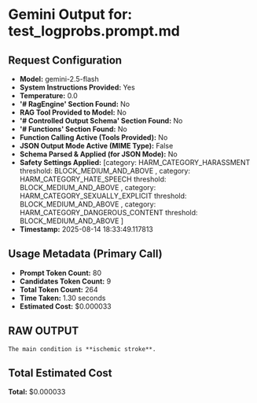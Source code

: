 # Gemini Output for: test_logprobs.prompt.md
## Request Configuration
- **Model:** gemini-2.5-flash
- **System Instructions Provided:** Yes
- **Temperature:** 0.0
- **'# RagEngine' Section Found:** No
- **RAG Tool Provided to Model:** No
- **'# Controlled Output Schema' Section Found:** No
- **'# Functions' Section Found:** No
- **Function Calling Active (Tools Provided):** No
- **JSON Output Mode Active (MIME Type):** False
- **Schema Parsed & Applied (for JSON Mode):** No
- **Safety Settings Applied:** [category: HARM_CATEGORY_HARASSMENT
threshold: BLOCK_MEDIUM_AND_ABOVE
, category: HARM_CATEGORY_HATE_SPEECH
threshold: BLOCK_MEDIUM_AND_ABOVE
, category: HARM_CATEGORY_SEXUALLY_EXPLICIT
threshold: BLOCK_MEDIUM_AND_ABOVE
, category: HARM_CATEGORY_DANGEROUS_CONTENT
threshold: BLOCK_MEDIUM_AND_ABOVE
]
- **Timestamp:** 2025-08-14 18:33:49.117813

## Usage Metadata (Primary Call)
- **Prompt Token Count:** 80
- **Candidates Token Count:** 9
- **Total Token Count:** 264
- **Time Taken:** 1.30 seconds
- **Estimated Cost:** $0.000033

## RAW OUTPUT

```text
The main condition is **ischemic stroke**.
```


## Total Estimated Cost

**Total:** $0.000033
